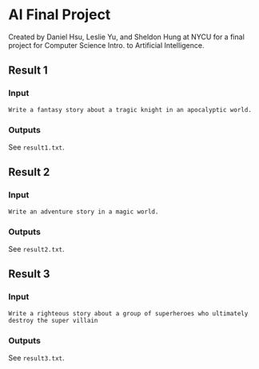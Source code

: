 # AI Final Project
Created by Daniel Hsu, Leslie Yu, and Sheldon Hung at NYCU for a final project for Computer Science Intro. to Artificial Intelligence.

## Result 1
### Input
`Write a fantasy story about a tragic knight in an apocalyptic world.`

### Outputs
See `result1.txt`.

## Result 2
### Input
`Write an adventure story in a magic world.`

### Outputs
See `result2.txt`.

## Result 3
### Input
`Write a righteous story about a group of superheroes who ultimately destroy the super villain`

### Outputs
See `result3.txt`.
